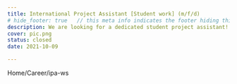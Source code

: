 ```yaml
---
title: International Project Assistant [Student work] (m/f/d)
# hide_footer: true   // this meta info indicates the footer hiding thing.
description: We are looking for a dedicated student project assistant!
cover: pic.png
status: closed
date: 2021-10-09

---
```


Home/Career/ipa-ws


